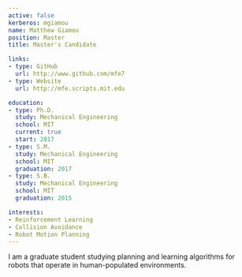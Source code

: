 ```yaml
---
active: false
kerberos: mgiamou
name: Matthew Giamou
position: Master
title: Master's Candidate

links:
- type: GitHub
  url: http://www.github.com/mfe7
- type: Website
  url: http://mfe.scripts.mit.edu

education:
- type: Ph.D.
  study: Mechanical Engineering
  school: MIT
  current: true
  start: 2017
- type: S.M.
  study: Mechanical Engineering
  school: MIT
  graduation: 2017
- type: S.B.
  study: Mechanical Engineering
  school: MIT
  graduation: 2015

interests:
- Reinforcement Learning
- Collision Avoidance
- Robot Motion Planning
---
```

I am a graduate student studying planning and learning algorithms for robots that operate in human-populated environments.